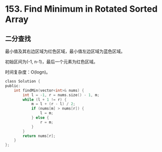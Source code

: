# 153. Find Minimum in Rotated Sorted Array

## 二分查找

最小值及其右边区域为红色区域，最小值左边区域为蓝色区域。

初始区间为(-1, n-1)，最后一个元素为红色区域。

时间复杂度：O(logn)。

```c
class Solution {
public:
    int findMin(vector<int>& nums) {
        int l = -1, r = nums.size() - 1, m;
        while (l + 1 != r) {
            m = l + (r - l) / 2;
            if (nums[m] > nums[r]) {
                l = m;
            } else {
                r = m;
            }
        }
        return nums[r];
    }
};
```
